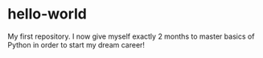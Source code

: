 # hello-world
My first repository. I now give myself exactly 2 months to master basics of Python in order to start my dream career!
